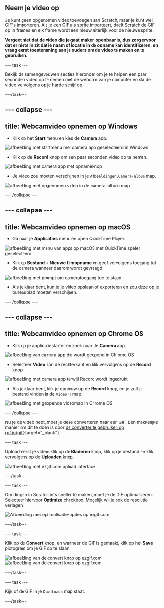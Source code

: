 ## Neem je video op

Je kunt geen opgenomen video toevoegen aan Scratch, maar je kunt wel GIF's importeren. Als je een GIF als sprite importeert, deelt Scratch de GIF op in frames en elk frame wordt een nieuw uiterlijk voor de nieuwe sprite.

**Vergeet niet dat de video die je gaat maken openbaar is, dus zorg ervoor dat er niets in zit dat je naam of locatie in de opname kan identificeren, en vraag eerst toestemming aan je ouders om de video te maken en te gebruiken.**

--- task ---

Bekijk de samengevouwen secties hieronder om je te helpen een paar seconden video op te nemen met de webcam van je computer en sla de video vervolgens op je harde schijf op.

---/task---

--- collapse ---
---
title: Webcamvideo opnemen op Windows
---
- Klik op het **Start** menu en kies de **Camera** app.

![afbeelding met startmenu met camera app geselecteerd in Windows](images/camera-app.png)

- Klik op de **Record** knop om een paar seconden video op te nemen.

![afbeelding met camera app met opnameknop](images/record-win.png)

- Je video zou moeten verschijnen in je `Afbeeldingen\Camera-album` map.

![afbeelding met opgenomen video in de camera-album map](images/camera-roll.png)


--- /collapse ---

--- collapse ---
---
title: Webcamvideo opnemen op macOS
---
- Ga naar je **Applicaties** menu en open QuickTime Player.

![afbeelding met menu van apps op macOS met QuickTime speler geselecteerd](images/quicktime.png)

- Klik op **Bestand** > **Nieuwe filmopname** en geef vervolgens toegang tot de camera wanneer daarom wordt gevraagd.

![afbeelding met prompt om cameratoegang toe te staan](images/allow_cam_macOS.png)

- Als je klaar bent, kun je je video opslaan of exporteren en zou deze op je bureaublad moeten verschijnen.


--- /collapse ---

--- collapse ---
---
title: Webcamvideo opnemen op Chrome OS
---

- Klik op je applicatiestarter en zoek naar de **Camera** app.

![afbeelding van camera app die wordt geopend in Chrome OS](images/opencamera.png)

- Selecteer **Video** aan de rechterkant en klik vervolgens op de **Record** knop.

![afbeelding met camera app terwijl Record wordt ingedrukt](images/hitrecord.png)

- Als je klaar bent, klik je opnieuw op de **Record** knop, en je zult je bestand vinden in de `Video's` map.

![afbeelding met geopende videomap in Chrome OS](images/videosfolder.png)

--- /collapse ---

Nu je de video hebt, moet je deze converteren naar een GIF. Een makkelijke manier om dit te doen is door [de converter te gebruiken op rpf.io/gif](https://rpf.io/gif){:target="_blank"}.

--- task ---

Upload eerst je video: klik op de **Bladeren** knop, klik op je bestand en klik vervolgens op de **Uploaden** knop.

![afbeelding met ezgif.com upload interface](images/ezgif-upload.png)

---/task---

--- task ---

Om dingen in Scratch iets sneller te maken, moet je de GIF optimaliseren. Selecteer hiervoor **Optimize** checkbox. Mogelijk wil je ook de resolutie verlagen.

![Afbeelding met optimalisatie-opties op ezgif.com](images/optimise-gif.png)

---/task---

--- task ---

Klik op de **Convert** knop, en wanneer de GIF is gemaakt, klik op het **Save** pictogram om je GIF op te slaan.

![afbeelding van de convert knop op ezgif.com](images/convert_btn.png) ![afbeelding van de convert knop op ezgif.com](images/save_icon.png)

---/task---


--- task ---

Kijk of de GIF in je `Downloads` map staat.

---/task---




